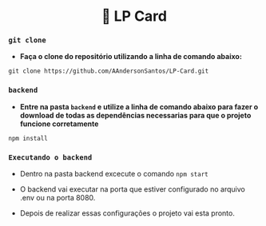 <h1 align="center">🤖 LP Card</h1>

### `git clone`

- **Faça o clone do repositório utilizando a linha de comando abaixo:**

```
git clone https://github.com/AAndersonSantos/LP-Card.git
```

### `backend`

- **Entre na pasta `backend` e utilize a linha de comando abaixo para fazer o download de todas as dependências necessarias para que o projeto funcione corretamente**

```
npm install
```

### `Executando o backend`

- Dentro na pasta backend excecute o comando `npm start`

- O backend vai executar na porta que estiver configurado no arquivo .env ou na porta 8080.

- Depois de realizar essas configurações o projeto vai esta pronto.

